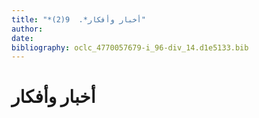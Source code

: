 ```yaml
---
title: "*أخبار وأفكار*.  9(2)"
author: 
date: 
bibliography: oclc_4770057679-i_96-div_14.d1e5133.bib
---
```




#  أخبار وأفكار 

